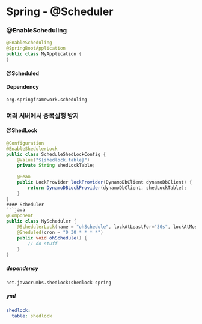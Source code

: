 # Spring - @Scheduler

### @EnableScheduling
```java
@EnableScheduling
@SpringBootApplication
public class MyApplication { 
}
```
#### @Scheduled
#### Dependency
`org.springframework.scheduling`

### 여러 서버에서 중복실행 방지
#### @ShedLock
```java
@Configuration
@EnableShedulerLock
public class ScheduleShedLockConfig {
    @Value("${shedlock.table}")
    private String shedLockTable;
    
    @Bean
    public LockProvider lockProvider(DynamoDbClient dynamoDbClient) {
        return DynamoDBLockProvider(dynamoDbClient, shedLockTable);
    }
}
#### Scheduler
```java
@Component
public class MyScheduler {
    @SchedulerLock(name = "ohSchedule", lockAtLeastFor="30s", lockAtMostFor = "1m")
    @Sheduled(cron = "0 30 * * * *")
    public void ohSchedule() {
        // do stuff
    }
}

```
##### dependency
`net.javacrumbs.shedlock:shedlock-spring`
##### yml
```yaml
shedlock:
  table: shedlock
```